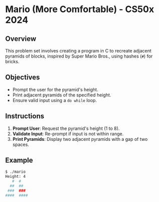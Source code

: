 # Mario (More Comfortable) - CS50x 2024

## Overview
This problem set involves creating a program in C to recreate adjacent pyramids of blocks, inspired by Super Mario Bros., using hashes (`#`) for bricks.

## Objectives
- Prompt the user for the pyramid's height.
- Print adjacent pyramids of the specified height.
- Ensure valid input using a `do while` loop.

## Instructions
1. **Prompt User**: Request the pyramid's height (1 to 8).
2. **Validate Input**: Re-prompt if input is not within range.
3. **Print Pyramids**: Display two adjacent pyramids with a gap of two spaces.

## Example
```sh
$ ./mario
Height: 4
   #  #
  ##  ##
 ###  ###
####  ####